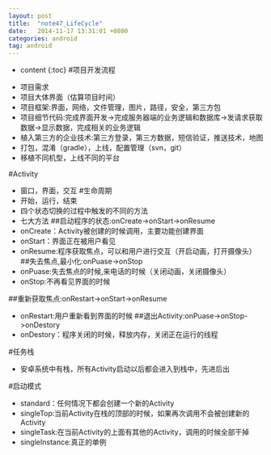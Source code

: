 ```yaml
---
layout: post
title:  "note47_LifeCycle"
date:   2014-11-17 13:31:01 +0800
categories: android
tag: android
---
```


* content
{:toc}
#项目开发流程
- 项目需求
- 项目大体界面（估算项目时间）
- 项目框架:界面，网络，文件管理，图片，路径，安全，第三方包
- 项目细节代码:完成界面开发->完成服务器端的业务逻辑和数据库->发请求获取数据->显示数据，完成相关的业务逻辑
- 植入第三方的企业技术:第三方登录，第三方数据，短信验证，推送技术，地图
- 打包，混淆（gradle），上线，配置管理（svn，git）
- 移植不同机型，上线不同的平台

#Activity
- 窗口，界面，交互
#生命周期
- 开始，运行，结束
- 四个状态切换的过程中触发的不同的方法
- 七大方法
##启动程序的状态:onCreate->onStart->onResume
- onCreate：Activity被创建的时候调用，主要功能创建界面
- onStart：界面正在被用户看见
- onResume:程序获取焦点，可以和用户进行交互（开启动画，打开摄像头）
##失去焦点,最小化:onPuase->onStop
- onPuase:失去焦点的时候,来电话的时候（关闭动画，关闭摄像头）
- onStop:不再看见界面的时候

##重新获取焦点:onRestart->onStart->onResume
- onRestart:用户重新看到界面的时候
##退出Activity:onPuase->onStop->onDestory
- onDestory：程序关闭的时候，释放内存，关闭正在运行的线程

#任务栈
- 安卓系统中有栈，所有Activity启动以后都会进入到栈中，先进后出

#启动模式
- standard：任何情况下都会创建一个新的Activity
- singleTop:当前Activity在栈的顶部的时候，如果再次调用不会被创建新的Activity
- singleTask:在当前Activity的上面有其他的Activity，调用的时候全部干掉
- singleInstance:真正的单例
